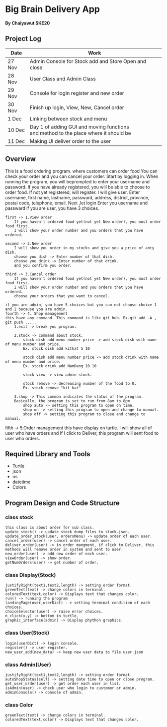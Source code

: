 # Big Brain Delivery App
**By Chaiyawut SKE20**
## Project Log
|Date|Work|
|---|---|
|27 Nov|Admin Console for Stock add and Store Open and close|
|28 Nov|User Class and Admin Class|
|29 Nov|Console for login register and new order|
|30 Nov|Finish up login, View, New, Cancel order|
|1 Dec|Linking between stock and menu|
|10 Dec|Day 1 of adding GUI and moving functions <br> and method to the place where it should be|
|11 Dec|Making UI deliver order to the user|
## Overview
This is a food ordering program.
where customers can order food You can check your order and you can cancel your order.
Start by logging in. When running the program, you will beprompted to enter your username and password.
If you have already registered, you will be able to choose to order food. If not yet registered, will register.
I will give user. Enter username, first name, lastname, passward, address, district, province, postal code, telephone, email.
Next ,let login Enter you username and passward
if you are user, you have 3 choices.

    first -> 1.View order
        If you haven't ordered food yet(not yet New order), you must order food first.
        I will show your order number and you orders that you have ordered.
    
    second -> 2.New order
        I will show you order in my stocks and give you a price of anty dish.
        choose you dish -> Enter number of that dish.
        choose you drink -> Enter number of that drink.
        and you confirm you order.
    
    third -> 3.Cancel order
        If you haven't ordered food yet(not yet New order), you must order food first.
        I will show your order number and you orders that you have ordered.
        choose your orders that you want to cancel.
    
    if you are admin, you have 5 choices but you can not choose choice 1 and 2 because you are admin.
    fourth -> 4. Shop management
    this have any command. This command is like git hub. Ex.git add -A , git push .....
        1.exit -> break you program.

        2.stock -> command about stock.
            stock dish add menu number price -> add stock dish with name of menu number and price.
            Ex. stock dish add kitkat 5 10

            stock dish add menu number price -> add stock drink with name of menu number and price.
            Ex. stock drink add NamDang 10 10

            stock view -> view admin stock.

            stock remove -> decreasing number of the food to 0.
            Ex. stock remove "kit kat"

        3.shop -> This common indicates the status of the program. 
        Basically, the program is set to run from 8am to 8pm.
            shop auto -> setting this program to open on time.
            shop on -> setting this program to open and change to manual.
            shop off -> setting this program to close and change to manual.
        
fifth -> 5.Order management
    this have display on turtle. I will show all of user who have orders and If I click to Deliver, this program will sent food to user who orders.
    
## Required Library and Tools
- Turtle
- json
- os
- datetime
- Colors
## Program Design and Code Structure

### class stock 
    this class is about order for sub class.
    update_stock() -> update stock dump files to stock.json.
    update_order_stock(user, ordersMenu) -> update order of each user.
    cancel_order(user) -> cancel order of each user.
    deliver_order(user) -> in order mangment, if click to Deliver, this methods will remove order in system and sent to user.
    new_order(user) -> add new order of each user.
    viewOrder(user) -> show order.
    getNumOrders(user) -> get number of order.

### class Display(Stock)
    justifyRight(text1,text2,length) -> setting order format.
    greenText(text) -> change colors in terminal.
    coloredText(text,color) -> Displays text that changes color.
    run() -> running the program
    landingPage(user,userDict) - > setting terminal condition of each choices.
    choiceSelector(user) -> raise error choices.
    n_click(x,y) -> bottom in turtle.
    graphic_interface(admin) -> Display phython graphics.

### class User(Stock)
    login(userDict) -> login console.
    register() -> user register.
    new_user_add(new_data) -> keep new user data to file user.json

### class Admin(User)
    justifyRight(text1,text2,length) -> setting order format.
    autoShopStatus(self) -> setting date time to open or close program.
    get_user_order(user) -> get order each user in list.
    isAdmin(user) -> check user who login to customer or admin.
    adminConsole() -> console of admin.

### class Color
    greenText(text) -> change colors in terminal.
    coloredText(text,color) -> Displays text that changes color.
